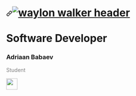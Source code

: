 <h1><a id="" class="anchor" aria-hidden="true" href="#"><svg class="octicon octicon-link" viewBox="0 0 16 16" version="1.1" width="16" height="16" aria-hidden="true"><path fill-rule="evenodd" d="M7.775 3.275a.75.75 0 001.06 1.06l1.25-1.25a2 2 0 112.83 2.83l-2.5 2.5a2 2 0 01-2.83 0 .75.75 0 00-1.06 1.06 3.5 3.5 0 004.95 0l2.5-2.5a3.5 3.5 0 00-4.95-4.95l-1.25 1.25zm-4.69 9.64a2 2 0 010-2.83l2.5-2.5a2 2 0 012.83 0 .75.75 0 001.06-1.06 3.5 3.5 0 00-4.95 0l-2.5 2.5a3.5 3.5 0 004.95 4.95l1.25-1.25a.75.75 0 00-1.06-1.06l-1.25 1.25a2 2 0 01-2.83 0z"></path></svg></a><a href="https://adriaanbbv.nl" rel="nofollow"><img src="https://i.ibb.co/cNGdP15/Mijn-Post-project2.png" alt="waylon walker header" style="max-width:100% alt="Mijn-Post-project2" border="0";"></a><br>
<br>Software Developer</h1>
<h3>Adriaan Babaev</h3>
<p style="color:grey">Student</p>
<a href="https://www.linkedin.com/in/adriaan-babaev-a5659319b/" rel="nofollow"><img height="30" src="https://github.com/WaylonWalker/WaylonWalker/raw/main/icon/linkedin.png?raw=true" style="max-width:100%;"></a>
